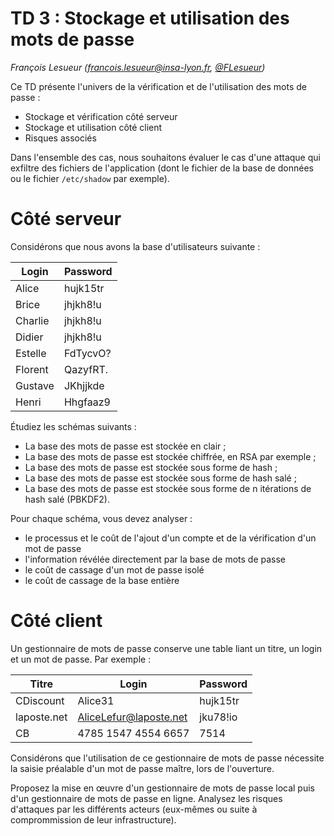 # TD 3 : Stockage et utilisation des mots de passe

_François Lesueur ([francois.lesueur@insa-lyon.fr](mailto:francois.lesueur@insa-lyon.fr), [@FLesueur](https://twitter.com/FLesueur))_

Ce TD présente l'univers de la vérification et de l'utilisation des mots de passe :

* Stockage et vérification côté serveur
* Stockage et utilisation côté client
* Risques associés

Dans l'ensemble des cas, nous souhaitons évaluer le cas d'une attaque qui exfiltre des fichiers de l'application (dont le fichier de la base de données ou le fichier `/etc/shadow` par exemple).

Côté serveur
============

Considérons que nous avons la base d'utilisateurs suivante :

| Login | Password |
| - 	| - |
Alice 	| hujk15tr
Brice 	| jhjkh8!u
Charlie | jhjkh8!u
Didier 	| jhjkh8!u
Estelle | FdTycvO?
Florent | QazyfRT.
Gustave | JKhjjkde
Henri 	| Hhgfaaz9

Étudiez les schémas suivants :

* La base des mots de passe est stockée en clair ;
* La base des mots de passe est stockée chiffrée, en RSA par exemple ;
* La base des mots de passe est stockée sous forme de hash ;
* La base des mots de passe est stockée sous forme de hash salé ;
* La base des mots de passe est stockée sous forme de n itérations de hash salé (PBKDF2).

Pour chaque schéma, vous devez analyser :

* le processus et le coût de l'ajout d'un compte et de la vérification d'un mot de passe
* l'information révélée directement par la base de mots de passe
* le coût de cassage d'un mot de passe isolé
* le coût de cassage de la base entière




Côté client
===========

Un gestionnaire de mots de passe conserve une table liant un titre, un login et un mot de passe. Par exemple :

| Titre | Login | Password |
| - | - | - |
| CDiscount | Alice31 | hujk15tr |
| laposte.net | AliceLefur@laposte.net | jku78!io |
| CB | 4785 1547 4554 6657 | 7514 |

Considérons que l'utilisation de ce gestionnaire de mots de passe nécessite la saisie préalable d'un mot de passe maître, lors de l'ouverture.

Proposez la mise en œuvre d'un gestionnaire de mots de passe local puis d'un gestionnaire de mots de passe en ligne. Analysez les risques d'attaques par les différents acteurs (eux-mêmes ou suite à comprommission de leur infrastructure).
